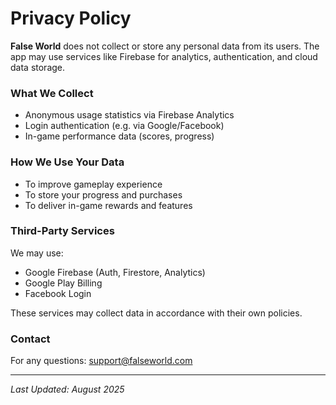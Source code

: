 # Privacy Policy

**False World** does not collect or store any personal data from its users. The app may use services like Firebase for analytics, authentication, and cloud data storage.

### What We Collect
- Anonymous usage statistics via Firebase Analytics
- Login authentication (e.g. via Google/Facebook)
- In-game performance data (scores, progress)

### How We Use Your Data
- To improve gameplay experience
- To store your progress and purchases
- To deliver in-game rewards and features

### Third-Party Services
We may use:
- Google Firebase (Auth, Firestore, Analytics)
- Google Play Billing
- Facebook Login

These services may collect data in accordance with their own policies.

### Contact
For any questions: support@falseworld.com

---

_Last Updated: August 2025_
